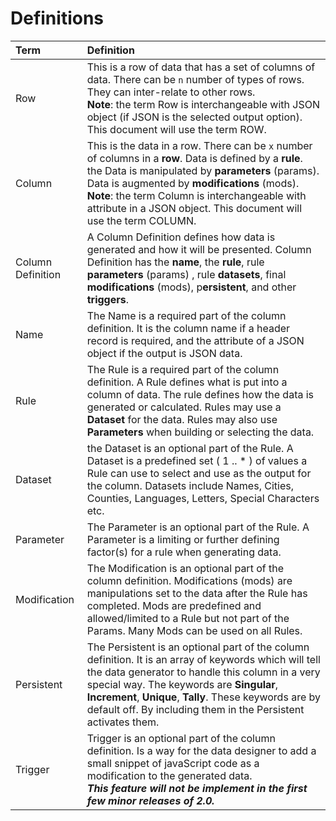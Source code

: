 Definitions
===========

Term | Definition 
:-- | :-- 
Row | This is a row of data that has a set of columns of data. There can be `n` number of types of rows. They can inter-relate to other rows. <br/>**Note**: the term Row is interchangeable with JSON object (if JSON is the selected output option). This document will use the term ROW.
Column | This is the data in a row. There can be `x` number of columns in a **row**. Data is defined by a **rule**. the Data is manipulated by **parameters** (params). Data is augmented by **modifications** (mods). <br/>**Note**: the term Column is interchangeable with attribute in a JSON object. This document will use the term COLUMN.
Column Definition | A Column Definition defines how data is generated and how it will be presented. Column Definition has the **name**, the **rule**, rule **parameters** (params) , rule **datasets**, final **modifications** (mods), p**ersistent**, and other **triggers**.
Name | The Name is a required part of the column definition. It is the column name if a header record is required, and the attribute of a JSON object if the output is JSON data.
Rule| The Rule is a required part of the column definition. A Rule defines what is put into a column of data. The rule defines how the data is generated or calculated. Rules may use a **Dataset** for the data. Rules may also use **Parameters** when building or selecting the data.
Dataset | the Dataset is an optional part of the Rule. A Dataset is a predefined set ( 1 .. \* ) of values a Rule can use to select and use as the output for the column. Datasets include Names, Cities, Counties, Languages, Letters, Special Characters etc.
Parameter |The Parameter is an optional part of the Rule. A Parameter is a limiting or further defining factor(s) for a rule when generating data.
Modification |The Modification is an optional part of the column definition. Modifications (mods) are manipulations set to the data after the Rule has completed. Mods are predefined and allowed/limited to a Rule but not part of the Params. Many Mods can be used on all Rules.
Persistent | The Persistent is an optional part of the column definition. It is an array of keywords which will tell the data generator to handle this column in a very special way. The keywords are **Singular**, **Increment**, **Unique**, **Tally**. These keywords are by default off. By including them in the Persistent activates them.
Trigger | Trigger is an optional part of the column definition. Is a way for the data designer to add a small snippet of javaScript code as a modification to the generated data. <br/>_**This feature will not be implement in the first few minor releases of 2.0.**_